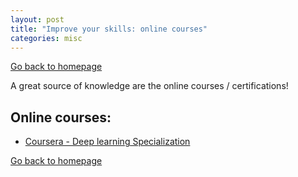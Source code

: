 ```yaml
---
layout: post
title: "Improve your skills: online courses"
categories: misc
---
```


[Go back to homepage](https://guillaumesimo.github.io/)

A great source of knowledge are the online courses / certifications!

## Online courses:

* <a href="https://www.coursera.org/specializations/deep-learning" target="_blank">Coursera - Deep learning Specialization</a>



[Go back to homepage](https://guillaumesimo.github.io/)
